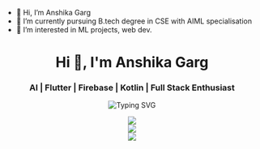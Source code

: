 - 👋 Hi, I’m Anshika Garg
- 🌱 I’m currently pursuing B.tech degree in CSE with AIML specialisation
-  👀 I’m interested in ML projects, web dev.

<h1 align="center">Hi 👋, I'm Anshika Garg</h1>
<h3 align="center">AI | Flutter | Firebase | Kotlin | Full Stack Enthusiast</h3>

<p align="center">
  <img src="https://readme-typing-svg.demolab.com?font=Fira+Code&duration=3000&pause=1000&color=F75C00&center=true&vCenter=true&multiline=true&width=435&lines=Student+%7C+Tech+Explorer+%7C+Content+Lead;Flutter+%7C+AI+%7C+Firebase+Dev;Building+AI-powered+products+with+impact" alt="Typing SVG" />
</p>

<p align="center">
  <img src="https://github-readme-stats.vercel.app/api/top-langs/?username=anshikagarg12&layout=compact&theme=gruvbox" />
  <br />
  <img src="https://github-readme-stats.vercel.app/api?username=anshikagarg12&show_icons=true&theme=gruvbox" />
  <br />
  <img src="https://github-readme-streak-stats.herokuapp.com/?user=anshikagarg12&theme=gruvbox" />
</p>


<!--- 
- 💞️ I’m looking to collaborate on ...
- 📫 How to reach me ...
- 😄 Pronouns: ...
- ⚡ Fun fact: ...
--->


<!---
anshikagarg12/anshikagarg12 is a ✨ special ✨ repository because its `README.md` (this file) appears on your GitHub profile.
You can click the Preview link to take a look at your changes.
--->
